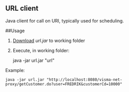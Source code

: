 ## URL client

Java client for call on URI, typically used for scheduling.

##Usage

 1. [Download](https://github.com/SystemaAS/url-client/build/target/url.jar)  *url.jar* to working folder
 2. Execute, in working folder:
 
	java -jar url.jar "url"
	
Example:

	java -jar url.jar "http://localhost:8080/visma-net-proxy/getCustomer.do?user=FREDRIK&customerCd=10000"
